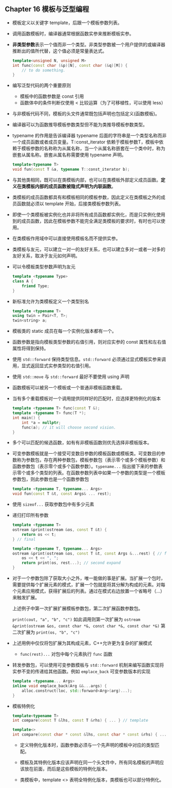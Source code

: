 ## Chapter 16 模板与泛型编程

- 模板定义以关键字 template，后跟一个模板参数列表。

- 调用函数模板时，编译器通常根据函数实参来推断模板实参。

- **非类型参数**表示一个值而非一个类型。非类型参数被一个用户提供的或编译器推断出的值所代替，这个值必须是常量表达式。

  ```cpp
  template<unsigned N, unsigned M>
  int func(const char (&p)[N], const char (&q)[M]) {
      // to do something.
  }
  ```

- 编写泛型代码的两个重要原则

  - 模板中的函数参数是 const 引用
  - 函数体中的条件判断仅使用 < 比较运算（为了可移植性，可以使用 less）

- 与非模板代码不同，模板的头文件通常既包括声明也包括定义(函数模板)。

- 编译器可以为函数推导模板参数类型但不能为类推导模板参数类型。

- typename 的作用是告诉编译器 typename 后面的字符串是一个类型名称而非一个成员函数或者成员变量。T::const_iterator 依赖于模板参数T，模板中依赖于模板参数的名称称为从属名称，当一个从属名称嵌套在一个类中时，称为嵌套从属名称。嵌套从属名称需要使用 typename 声明。

  ```cpp
  template<typename T>
  void fun(const T &a, typename T::const_iterator b);
  ```

- 与其他类相同，既可以在类模板内部，也可以在类模板外部定义成员函数。**定义在类模板内部的成员函数被隐式声明为内联函数**。

- 类模板的成员函数都具有和模板相同的模板参数，因此定义在类模板之外的成员函数就必须以 template 开始，后接类模板参数列表。

- 即使一个类模板被实例化也并非将所有成员函数都实例化，而是只实例化使用到的成员函数，因此在模板参数不能完全满足类模板的要求时，有时也可以使用。

- 在类模板作用域中可以直接使用模板名而不提供实参。

- 类模板与友元，可以建立一对一的友好关系，也可以建立多对一或者一对多的友好关系，取决于友元如何声明。

- 可以令模板类型参数声明为友元

  ```cpp
  template <typename Type>
  class A {
      friend Type;
  }
  ```

- 新标准允许为类模板定义一个类型别名

  ```cpp
  template <typename T>
  using twin = Pair<T, T>;
  twin<string> a;
  ```

- 模板类的 static 成员在每一个实例化版本都有一个。

- 函数参数是指向模板类型参数的右值引用，则对应实参的 const 属性和左右值属性将得到保持。

- 使用 `std::forward` 保持类型信息。`std::forward` 必须通过显式模板实参来调用，显式返回显式实参类型的右值引用。

- 使用 `std::move` 与 `std::forward` 最好不要使用 using 声明

- 函数模板可以被另一个模板或一个普通非模板函数重载。

- 当有多个重载模板对一个调用提供同样好的匹配时，应选择更特例化的版本

  ```cpp
  template <typename T> func(const T &);
  template <typename T> func(T *);
  int main() {
      int *a = nullptr;
      func(a); // it will choose second vision.
  }
  ```

- 多个可以匹配的候选函数，如有有非模板函数则优先选择非模板版本。

- 可变参数模板就是一个接受可变数目参数的模板函数或模板类。可变数目的参数称为参数包，存在两种参数包，模板参数包（表示零个或多个模板参数）和函数参数包（表示零个或多个函数参数）。`typename...` 指出接下来的参数表示零个或多个类型的列表。在函数参数列表中如果一个参数的类型是一个模板参数包，则此参数也是一个函数参数包

  ```cpp
  template <typename T, typename... Args>
  void fun(const T &t, const Args& ... rest);
  ```

- 使用 `sizeof...` 获取参数包中有多少元素

- 递归打印所有参数

  ```cpp
  template <typename T>
  ostream &print(ostream &os, const T &t) {
      return os << t;
  } // final
  
  template <typename T, typename... Args>
  ostream &print(ostream &os, const T &t, const Args &...rest) { // first expand
      os << t << ", ";
      return print(os, rest...); // second expand
  }
  ```

- 对于一个参数包除了获取大小之外，唯一能做的事是扩展。当扩展一个包时，需要提供每个扩展元素的模式，扩展一个包就是将其分解为构成的元素。对每个元素应用模式，获得扩展后的列表。通过在模式右边放置一个省略号（...）来触发扩展。

  上述例子中第一次扩展扩展模板参数包，第二次扩展函数参数包。

  `print(cout, "a", "b", "c")` 如此调用则第一次扩展为 `ostream &print(ostream &os, const char *&, const char *&, const char *&)` 第二次扩展为 `print(os, "b", "c")` 

- 上述用例中仅仅将包扩展为其构成元素，C++允许更为复杂的扩展模式 

  - `func(rest)...` 对包中每个元素执行 `func`  函数

- 转发参数包，可以使用可变参数模板与 `std::forward` 机制来编写函数实现将实参不变的传递给其他函数。例如 `emplace_back` 可变参数版本的实现

  ```cpp
  template <typename... Args>
  inline void emplace_back(Arg &&...args) {
      alloc.construct(loc, std::forward<Arg>(arg)...);
  }
  ```

- 模板特例化

  ```cpp
  template<typename T>
  int compare(const T &lhs, const T &rhs) { ... } // template
  
  template<>
  int compare(const char * const &lhs, const char * const &rhs) { ... } // special template for const char *
  ```

  - 定义特例化版本时，函数参数必须与一个先声明的模板中对应的类型匹配。

  - 模板及其特例化版本应该声明在同一个头文件中，所有同名模板的声明应该放在前面，而后是这些模板的特例化版本。
  - 类模板中，template <> 表明全特例化版本，类模板也可以部分特例化。
